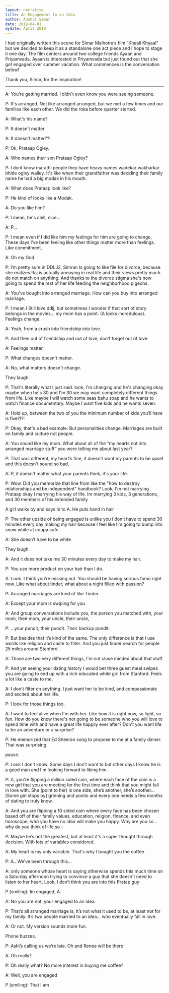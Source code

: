 ```yaml
---
layout: narrative
title: An Engagement to an Idea
author: Anshul Samar
date: 2019-04-01
mydate: April 2019
---
```

I had originally written this scene for Simar Malhotra’s film “Khaali
Khyaal” but we decided to keep it as a standalone one act piece and I
hope to stage it one day. The film centers around two college friends
Ayaan and Priyamvada. Ayaan is interested in Priyamvada
but just found out that she got engaged over summer vacation. What
commences is the conversation below!

Thank you, Simar, for the inspiration!

-----

A: You’re getting married. I didn't even know you were seeing
someone.

P: It's arranged. Not like arranged arranged, but we met a few times
and our families like each other. We did the roka before quarter
started.

A: What's his name?

P: It doesn’t matter

A: It doesn’t matter??!

P: Ok, Prataap Ogley.

A: Who names their son Prataap Ogley?

P: I dont know marathi people they have heavy names wadekar wakharkar
bhide ogley walley. It's like when their grandfather was deciding
their family name  he had a big modak in his mouth.

A: What does Prataap look like?

P: He kind of looks like a Modak.

A: Do you like him?

P: I mean, he's chill, nice…

A: P…

P: I mean even if I did like him my feelings for him are going to
change, These days I’ve been feeling like other things matter more
than feelings. Like commitment.

A: Oh my God

P: I’m pretty sure in DDLJ2, Simran Is going to like file for divorce,
because she realizes Raj is actually annoying in real life and their
views pretty much do not match on anything. And thanks to the divorce
stigma she's now going to spend the rest of her life feeding the
neighborhood pigeons.

A: You've bought into arranged marriage. How can you buy into arranged
marriage.

P: I mean I Still love ddlj, but sometimes I wonder if that sort of
story belongs in the movies… my mom has a point. (A looks
incredulous). Feelings change.

A: Yeah, from a crush into friendship into love.

P: And then out of friendship and out of love, don't forget out of
love.

A: Feelings matter.

P: What changes doesn't matter.

A: No, what matters doesn't change.

They laugh.

P: That's literally what I just said. look, I'm changing and he's
changing okay maybe when he's 30 and I'm 30 we may want completely
different things from life. Like maybe I will watch some saas bahu
soap and he wants to watch finance documentary. Maybe I want five kids
and he wants seven.

A: Hold up, between the two of you the minimum number of kids you’ll
have is five?!?!

P: Okay, that's a bad example. But personalities change. Marriages are
built on family and culture not people.

A:  You sound like my mom. What about all of the “my hearts not into
arranged marriage stuff” you were telling me about last year?

P: That was different, my heart’s fine, it doesn’t want my parents to
be upset and this doesn't sound so bad.

A: P, it doesn't matter what your parents think, it's your life.

P: Wow. Did you memorize that line from like the "how to destroy
relationships and be independent" handbook? Look, I'm not marrying
Prataap okay I marrying his way of life. Im marrying 3 kids, 3
generations, and 30 members of his extended family

A girl walks by and says hi to A. He puts hand in hair

P: The other upside of being engaged is unlike you I don’t have to
spend 30 minutes every day making my hair because I feel like I’m
going to bump into snow white at coupa cafe.

A: She doesn’t have to be white

They laugh.

A: And it does not take me 30 minutes every day to make my hair.

P: You use more product on your hair than I do.

A: Look. I think you’re missing out. You should be having serious fomo
right now. Like what about tinder, what about a night filled with
passion?

P: Arranged marriages are kind of like Tinder.

A: Except your mom is swiping for you

A: And group conversations include you, the person you matched with,
your mom, their mom, your uncle, their uncle,

P: ...your pundit, their pundit. Their backup pundit.

P: But besides that it’s kind of the same. The only difference is that
I use words like religion and caste to filter. And you just tinder
search for people 25 miles around Stanford.

A: Those are two very different things, I'm not close minded about
that stuff

P: And yet seeing your dating history I would bet three guest meal
swipes you are going to end up with a rich educated white girl from
Stanford. Feels a lot like a caste to me.

A: I don't filter on anything. I just want her to be kind, and
compassionate and excited about her life.

P: I look for those things too.

A: I want to feel alive when I'm with her. Like how it is right now,
so light, so fun. How do you know there's not going to be someone who
you will love to spend time with and have a great life happily ever
after? Don't you want life to be an adventure or a surprise?

P: He memorized that Ed Sheeran song to propose to me at a family
dinner. That was surprising.

pause.

P: Look I don't know. Some days I don’t want to but other days I know
he is a good man and I'm looking forward to liking him.

P: A, you're flipping a million sided coin, where each face of the
coin is a new girl that you are meeting for the first time and think
that you might fall in love with. She (point to her) is one side,
she’s another, she’s another… [Some girl stops by] grinning and points
and every one needs a few months of dating to truly know.

A: And you are flipping a 10 sided coin where every face has been
chosen based off of their family values, education, religion, finance,
and even horoscope, who you have no idea will make you happy. Why are
you so… why do you think of life so -

P: Maybe he’s not the greatest, but at least it's a super thought
through decision. With lots of variables considered.

A: My heart is my only variable. That's why I bought you the coffee

P:  A...We’ve been through this...

A: only someone whose heart is saying otherwise spends this much time
on a Saturday afternoon trying to convince a guy that she doesn't need
to listen to her heart. Look, I don’t think you are into this Pratap
guy

P (smiling): Im engaged, A.

A: No you are not, your engaged to an idea.

P: That’s all arranged marriage is, It’s not what it used to be, at
least not for my family. It’s two people married to an idea... who
eventually fall in love.

A: Or not. My version sounds more fun.

Phone buzzes.

P: Ashi’s calling us we’re late. Oh and Renee will be there

A: Oh really?

P: Oh really what? No more interest in buying me coffee?

A: Well, you are engaged

P (smiling): That I am

